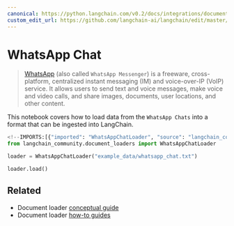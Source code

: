 ```yaml
---
canonical: https://python.langchain.com/v0.2/docs/integrations/document_loaders/whatsapp_chat/
custom_edit_url: https://github.com/langchain-ai/langchain/edit/master/docs/docs/integrations/document_loaders/whatsapp_chat.ipynb
---
```


# WhatsApp Chat

> [WhatsApp](https://www.whatsapp.com/) (also called `WhatsApp Messenger`) is a freeware, cross-platform, centralized instant messaging (IM) and voice-over-IP (VoIP) service. It allows users to send text and voice messages, make voice and video calls, and share images, documents, user locations, and other content.

This notebook covers how to load data from the `WhatsApp Chats` into a format that can be ingested into LangChain.

```python
<!--IMPORTS:[{"imported": "WhatsAppChatLoader", "source": "langchain_community.document_loaders", "docs": "https://api.python.langchain.com/en/latest/document_loaders/langchain_community.document_loaders.whatsapp_chat.WhatsAppChatLoader.html", "title": "WhatsApp Chat"}]-->
from langchain_community.document_loaders import WhatsAppChatLoader
```

```python
loader = WhatsAppChatLoader("example_data/whatsapp_chat.txt")
```

```python
loader.load()
```

## Related

- Document loader [conceptual guide](/docs/concepts/#document-loaders)
- Document loader [how-to guides](/docs/how_to/#document-loaders)